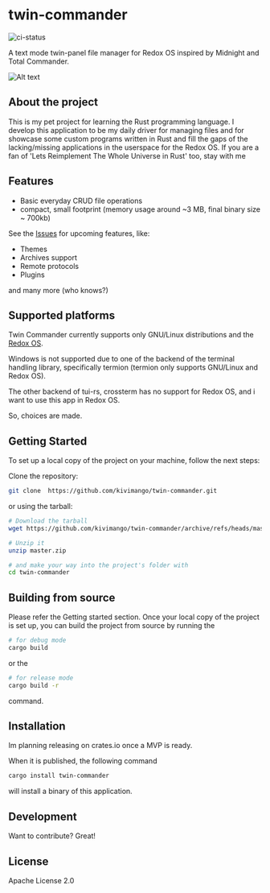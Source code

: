 # twin-commander

![ci-status](https://github.com/kivimango/twin-commander/actions/workflows/ci.yaml/badge.svg "CI Badge")

A text mode twin-panel file manager for Redox OS inspired by Midnight and Total Commander.

![Alt text](https://raw.github.com/kivimango/twin-commander/master/res/twc_preview_1.png "Preview")

## About the project

This is my pet project for learning the Rust programming language.
I develop this application to be my daily driver for managing files and for showcase some custom programs written in Rust and fill the gaps of the lacking/missing applications in the userspace for the Redox OS.
If you are a fan of 'Lets Reimplement The Whole Universe in Rust' too, stay with me

## Features

- Basic everyday CRUD file operations
- compact, small footprint (memory usage around ~3 MB, final binary size ~ 700kb)

See the [Issues](https://github.com/kivimango/twin-commander/issues) for upcoming features, like:

- Themes
- Archives support
- Remote protocols
- Plugins

and many more (who knows?)

## Supported platforms

Twin Commander currently supports only GNU/Linux distributions and the [Redox OS](https://www.redox-os.org/).

Windows is not supported due to one of the backend of the terminal handling library, specifically termion (termion only supports GNU/Linux and Redox OS).

The other backend of tui-rs, crossterm has no support for Redox OS, and i want to use this app
in Redox OS.

So, choices are made.

## Getting Started

To set up a local copy of the project on your machine, follow the next steps:

Clone the repository:

```sh
git clone  https://github.com/kivimango/twin-commander.git
```

or using the tarball:

```sh
# Download the tarball
wget https://github.com/kivimango/twin-commander/archive/refs/heads/master.zip

# Unzip it
unzip master.zip

# and make your way into the project's folder with
cd twin-commander
```

## Building from source

Please refer the Getting started section.
Once your local copy of the project is set up, you can build the project from source by running the

```sh
# for debug mode
cargo build
```

or the

```sh
# for release mode
cargo build -r
```

command.

## Installation

Im planning releasing on crates.io once a MVP is ready.

When it is published,  the following command

```sh
cargo install twin-commander
```

will install a binary of this application.

## Development

Want to contribute? Great!

## License

Apache License 2.0
